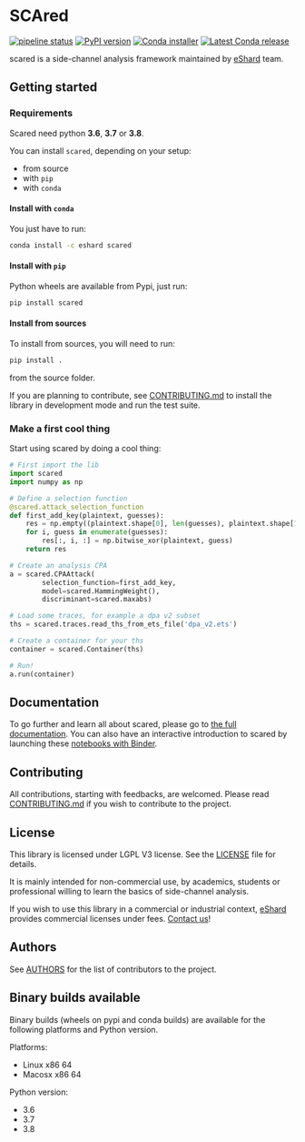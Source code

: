 # SCAred

[![pipeline status](https://gitlab.com/eshard/scared/badges/master/pipeline.svg)](https://gitlab.com/eshard/scared/commits/master)
[![PyPI version](https://badge.fury.io/py/scared.svg)](https://pypi.org/project/scared/)
[![Conda installer](https://anaconda.org/eshard/scared/badges/installer/conda.svg)](https://anaconda.org/eshard/scared)
[![Latest Conda release](https://anaconda.org/eshard/scared/badges/latest_release_date.svg)](https://anaconda.org/eshard/scared)

scared is a side-channel analysis framework maintained by [eShard](http://www.eshard.com) team.

## Getting started

### Requirements

Scared need python **3.6**, **3.7** or **3.8**.

You can install `scared`, depending on your setup:

- from source
- with `pip`
- with `conda`

#### Install with `conda`

You just have to run:

```bash
conda install -c eshard scared
```

#### Install with `pip`

Python wheels are available from Pypi, just run:

```bash
pip install scared
```

#### Install from sources

To install from sources, you will need to run:

```bash
pip install .
```

from the source folder.

If you are planning to contribute, see [CONTRIBUTING.md](CONTRIBUTING.md) to install the library in development mode and run the test suite.

### Make a first cool thing

Start using scared by doing a cool thing:

```python
# First import the lib
import scared
import numpy as np

# Define a selection function
@scared.attack_selection_function
def first_add_key(plaintext, guesses):
    res = np.empty((plaintext.shape[0], len(guesses), plaintext.shape[1]), dtype='uint8')
    for i, guess in enumerate(guesses):
        res[:, i, :] = np.bitwise_xor(plaintext, guess)
    return res

# Create an analysis CPA
a = scared.CPAAttack(
        selection_function=first_add_key,
        model=scared.HammingWeight(),
        discriminant=scared.maxabs)

# Load some traces, for example a dpa v2 subset
ths = scared.traces.read_ths_from_ets_file('dpa_v2.ets')

# Create a container for your ths
container = scared.Container(ths)

# Run!
a.run(container)
```

## Documentation

To go further and learn all about scared, please go to [the full documentation](https://eshard.gitlab.io/scared).
You can also have an interactive introduction to scared by launching these [notebooks with Binder](https://mybinder.org/v2/gl/eshard%2Fscared-notebooks/master).

## Contributing

All contributions, starting with feedbacks, are welcomed.
Please read [CONTRIBUTING.md](CONTRIBUTING.md) if you wish to contribute to the project.

## License

This library is licensed under LGPL V3 license. See the [LICENSE](LICENSE) file for details.

It is mainly intended for non-commercial use, by academics, students or professional willing to learn the basics of side-channel analysis.

If you wish to use this library in a commercial or industrial context, [eShard](https://www.eshard.com) provides commercial licenses under fees. [Contact us](mailto:scared@eshard.com)!

## Authors

See [AUTHORS](AUTHORS.md) for the list of contributors to the project.

## Binary builds available

Binary builds (wheels on pypi and conda builds) are available for the following platforms and Python version.

Platforms:

- Linux x86 64
- Macosx x86 64

Python version:

- 3.6
- 3.7
- 3.8
